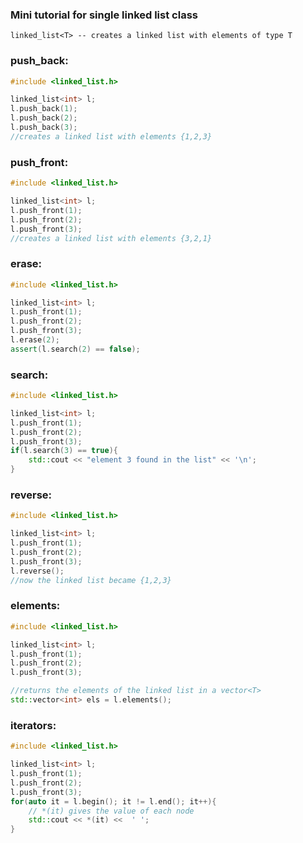 ### **Mini tutorial for single linked list class**

    linked_list<T> -- creates a linked list with elements of type T

### **push_back**:
```cpp
#include <linked_list.h>

linked_list<int> l;
l.push_back(1);
l.push_back(2);
l.push_back(3);
//creates a linked list with elements {1,2,3}
```

### **push_front**:
```cpp
#include <linked_list.h>

linked_list<int> l;
l.push_front(1);
l.push_front(2);
l.push_front(3);
//creates a linked list with elements {3,2,1}
```

### **erase**:
```cpp
#include <linked_list.h>

linked_list<int> l;
l.push_front(1);
l.push_front(2);
l.push_front(3);
l.erase(2);
assert(l.search(2) == false);
```

### **search**:
```cpp
#include <linked_list.h>

linked_list<int> l;
l.push_front(1);
l.push_front(2);
l.push_front(3);
if(l.search(3) == true){
    std::cout << "element 3 found in the list" << '\n';
}
```

### **reverse**:
```cpp
#include <linked_list.h>

linked_list<int> l;
l.push_front(1);
l.push_front(2);
l.push_front(3);
l.reverse();
//now the linked list became {1,2,3}
```

### **elements**:
```cpp
#include <linked_list.h>

linked_list<int> l;
l.push_front(1);
l.push_front(2);
l.push_front(3);

//returns the elements of the linked list in a vector<T>
std::vector<int> els = l.elements();
```

### **iterators**:
```cpp
#include <linked_list.h>

linked_list<int> l;
l.push_front(1);
l.push_front(2);
l.push_front(3);
for(auto it = l.begin(); it != l.end(); it++){
    // *(it) gives the value of each node
    std::cout << *(it) <<  ' ';
}
```

